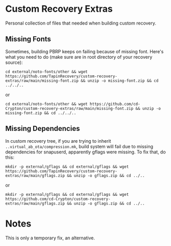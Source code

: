 # Custom Recovery Extras
Personal collection of files that needed when building custom recovery.

## Missing Fonts
Sometimes, building PBRP keeps on failing because of missing font. Here's what you need to do (make sure are in root directory of your recovery source):
```
cd external/noto-fonts/other && wget https://github.com/TapinRecovery/custom-recovery-extras/raw/main/missing-font.zip && unzip -o missing-font.zip && cd ../../..
```
or
```
cd external/noto-fonts/other && wget https://github.com/cd-Crypton/custom-recovery-extras/raw/main/missing-font.zip && unzip -o missing-font.zip && cd ../../..
```

## Missing Dependencies
In custom recovery tree, if you are trying to inherit `..virtual_ab_ota/compression.mk`, build system will fail due to missing dependencies for snapuserd, apparently gflags were missing. To fix that, do this:
```
mkdir -p external/gflags && cd external/gflags && wget https://github.com/TapinRecovery/custom-recovery-extras/raw/main/gflags.zip && unzip -o gflags.zip && cd ../..
```
or
```
mkdir -p external/gflags && cd external/gflags && wget https://github.com/cd-Crypton/custom-recovery-extras/raw/main/gflags.zip && unzip -o gflags.zip && cd ../..

```

# Notes
This is only a temporary fix, an alternative.
